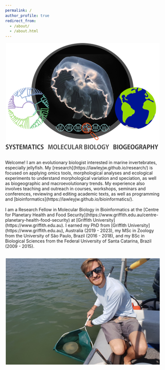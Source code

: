 ```yaml
---
permalink: /
author_profile: true
redirect_from: 
  - /about/
  - /about.html
---
```


<p align="center">
  <img width="500" height="345" src="/images/site-banner.png">
</p>
<br/>
Welcome! I am an evolutionary biologist interested in marine invertebrates, especially jellyfish. My [research](https://lawleyjw.github.io/research/) is focused on applying omics tools, morphological analyses and ecological experiments to understand morphological variation and speciation, as well as biogeographic and macroevolutionary trends. My experience also involves teaching and outreach in courses, workshops, seminars and conferences, reviewing and editing academic texts, as well as programming and [bioinformatics](https://lawleyjw.github.io/bioinformatics/).
<br/>
<br/>
I am a Research Fellow in Molecular Biology in Bioinformatics at the [Centre for Planetary Health and Food Security](https://www.griffith.edu.au/centre-planetary-health-food-security) at [Griffith University](https://www.griffith.edu.au). I earned my PhD from [Griffith University](https://www.griffith.edu.au), Australia (2019 - 2023), my MSc in Zoology from the University of São Paulo, Brazil (2016 - 2018), and my BSc in Biological Sciences from the Federal University of Santa Catarina, Brazil (2009 - 2015).
<br/>
<br/>
<p align="center">
  <img width="500" height="345" src="/images/Jellies-JonLawley.jpg">
</p>

